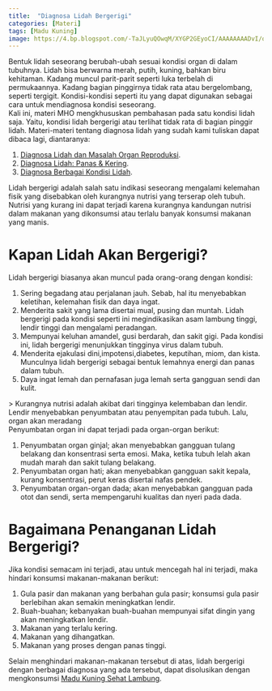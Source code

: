 ```yaml
---
title:  "Diagnosa Lidah Bergerigi"
categories: [Materi]
tags: [Madu Kuning]
image: https://4.bp.blogspot.com/-TaJLyuQOwqM/XYGP2GEyoCI/AAAAAAAADvI/oKdQrnUe-_wYefAwx6FIyZRwaX2Rbaj9QCKgBGAsYHg/s1600/201909-mho-lidah.png
---
```


<div>Bentuk lidah seseorang berubah-ubah sesuai kondisi organ di dalam tubuhnya. Lidah bisa berwarna merah, putih, kuning, bahkan biru kehitaman. Kadang muncul parit-parit seperti luka terbelah di permukaannya. Kadang bagian pinggirnya tidak rata atau bergelombang, seperti tergigit. Kondisi-kondisi seperti itu yang dapat digunakan sebagai cara untuk mendiagnosa kondisi seseorang.</div>

<div>Kali ini, materi MHO mengkhususkan pembahasan pada satu kondisi lidah saja. Yaitu, kondisi lidah bergerigi atau terlihat tidak rata di bagian pinggir lidah. Materi-materi tentang diagnosa lidah yang sudah kami tuliskan dapat dibaca lagi, diantaranya:</div>

<ol>
<li><a href="/posts/diagnosa-lidah-permasalahan-reproduksi" title="Diagnosa Lidah dan Masalah Organ Reproduksi">Diagnosa Lidah dan Masalah Organ Reproduksi</a>.</li>
<li><a href="/posts/diagnosa-lidah-panas-dan-kering" title="Diagnosa Lidah: Panas & Kering">Diagnosa Lidah: Panas & Kering</a>.</li>
<li><a href="/posts/diagnosa-berbagai-kondisi-lidah" title="Diagnosa Berbagai Kondisi Lidah">Diagnosa Berbagai Kondisi Lidah</a>.</li></ol>

<div>Lidah bergerigi adalah salah satu indikasi seseorang mengalami kelemahan fisik yang disebabkan oleh kurangnya nutrisi yang terserap oleh tubuh. Nutrisi yang kurang ini dapat terjadi karena kurangnya kandungan nutrisi dalam makanan yang dikonsumsi atau terlalu banyak konsumsi makanan yang manis.</div>

<h1>Kapan Lidah Akan Bergerigi?</h1>

<div>Lidah bergerigi biasanya akan muncul pada orang-orang dengan kondisi:</div>

<ol>
<li>Sering begadang atau perjalanan jauh. Sebab, hal itu menyebabkan keletihan, kelemahan fisik dan daya ingat.</li>
<li>Menderita sakit yang lama disertai mual, pusing dan muntah. Lidah bergerigi pada kondisi seperti ini megindikasikan asam lambung tinggi, lendir tinggi dan mengalami peradangan.</li>
<li>Mempunyai keluhan amandel, gusi berdarah, dan sakit gigi. Pada kondisi ini, lidah bergerigi menunjukkan tingginya virus dalam tubuh.</li>
<li>Menderita ejakulasi dini,impotensi,diabetes, keputihan, miom, dan kista. Munculnya lidah bergerigi sebagai bentuk lemahnya energi dan panas dalam tubuh.</li>
<li>Daya ingat lemah dan pernafasan juga lemah serta gangguan sendi dan kulit.</li></ol>

<div>> Kurangnya nutrisi adalah akibat dari tingginya kelembaban dan lendir. Lendir menyebabkan penyumbatan atau penyempitan pada tubuh. Lalu, organ akan meradang</div>

<div>Penyumbatan organ ini dapat terjadi pada organ-organ berikut:</div>

<ol>
<li>Penyumbatan organ ginjal; akan menyebabkan gangguan tulang belakang dan konsentrasi serta emosi. Maka, ketika tubuh lelah akan mudah marah dan sakit tulang belakang.</li>
<li>Penyumbatan organ hati; akan menyebabkan gangguan sakit kepala, kurang konsentrasi, perut keras disertai nafas pendek.</li>
<li>Penyumbatan organ-organ dada; akan menyebabkan gangguan pada otot dan sendi, serta mempengaruhi kualitas dan nyeri pada dada.</li>
</ol>

<h1>Bagaimana Penanganan Lidah Bergerigi?</h1>

<div>Jika kondisi semacam ini terjadi, atau untuk mencegah hal ini terjadi, maka hindari konsumsi makanan-makanan berikut:</div>

<ol>
<li>Gula pasir dan makanan yang berbahan gula pasir; konsumsi gula pasir berlebihan akan semakin meningkatkan lendir.</li>
<li>Buah-buahan; kebanyakan buah-buahan mempunyai sifat dingin yang akan meningkatkan lendir.</li>
<li>Makanan yang terlalu kering.</li>
<li>Makanan yang dihangatkan.</li>
<li>Makanan yang proses dengan panas tinggi.</li></ol>

<div>Selain menghindari makanan-makanan tersebut di atas, lidah bergerigi dengan berbagai diagnosa yang ada tersebut, dapat disolusikan dengan mengkonsumsi <a href="/posts/madu-kuning-sehat-lambung" title="Madu Kuning Sehat Lambung">Madu Kuning Sehat Lambung</a>.</div>